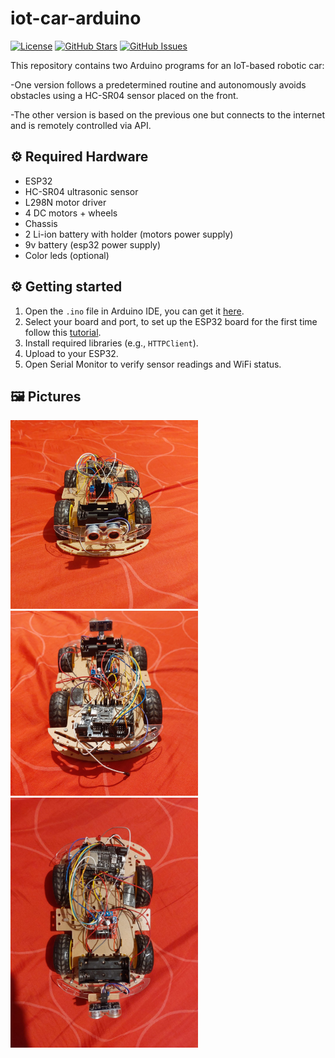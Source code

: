 # iot-car-arduino

[![License](https://img.shields.io/badge/license-MIT-blue.svg)](LICENSE)
[![GitHub Stars](https://img.shields.io/github/stars/Angelmmc/iot-car-arduino.svg)](https://github.com/Angelmmc/iot-car-arduino/stargazers)
[![GitHub Issues](https://img.shields.io/github/issues/Angelmmc/iot-car-arduino.svg)](https://github.com/Angelmmc/iot-car-arduino/issues)

This repository contains two Arduino programs for an IoT-based robotic car: 

-One version follows a predetermined routine and autonomously avoids obstacles using a HC-SR04 sensor placed on the front.

-The other version is based on the previous one but connects to the internet and is remotely controlled via API.

## ⚙️ Required Hardware

- ESP32 
- HC-SR04 ultrasonic sensor
- L298N motor driver
- 4 DC motors + wheels
- Chassis
- 2 Li-ion battery with holder (motors power supply)
- 9v battery (esp32 power supply)
- Color leds (optional)

## ⚙️ Getting started 

1. Open the `.ino` file in Arduino IDE, you can get it [here](https://www.arduino.cc/en/software/).
2. Select your board and port, to set up the ESP32 board for the first time follow this [tutorial](https://www.youtube.com/watch?v=wsKTmlipQOE).
3. Install required libraries (e.g., `HTTPClient`).
4. Upload to your ESP32.
5. Open Serial Monitor to verify sensor readings and WiFi status.

## 🖼️ Pictures

<img src="https://github.com/Angelmmc/iot-car-arduino/blob/main/assets/car-front.jpg" width="300" />
<img src="https://github.com/Angelmmc/iot-car-arduino/blob/main/assets/car-rear.jpg" width="300" />
<img src="https://github.com/Angelmmc/iot-car-arduino/blob/main/assets/car-up.jpg" width="300" />
